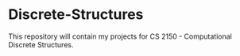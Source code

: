 # Discrete-Structures
 This repository will contain my projects for CS 2150 - Computational Discrete Structures. 
